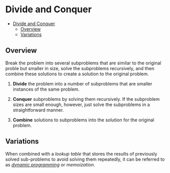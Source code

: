 # Divide and Conquer

- [Divide and Conquer](#divide-and-conquer)
  - [Overview](#overview)
  - [Variations](#variations)

## Overview

Break the problem into several subproblems that are similar to the original proble but smaller in size, solve the subproblems recursively, and then combine these solutions to create a solution to the original problem.

1. __Divide__ the problem into a number of subproblems that are smaller instances of the same problem.

2. __Conquer__ subproblems by solving them recursively. If the subproblem sizes are small enough, however, just solve the subproblems in a straightforward manner.

3. __Combine__ solutions to subproblems into the solution for the original problem.

## Variations

When combined with a _lookup table_ that stores the results of previously solved sub-problems to avoid solving them repeatedly, it can be referred to as [_dynamic programming_](./dynamic-programming/README.md) or _memoization_.

